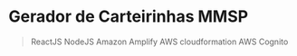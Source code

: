 # Gerador de Carteirinhas MMSP

> ReactJS
> NodeJS
> Amazon Amplify
> AWS cloudformation
> AWS Cognito 